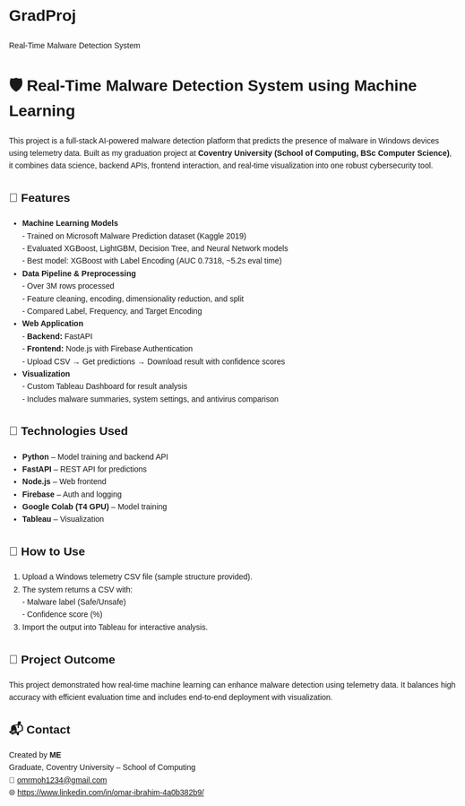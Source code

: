# GradProj
<!DOCTYPE html>
<html lang="en">
<head>
  <meta charset="UTF-8">
  Real-Time Malware Detection System
</head>
<body style="font-family: Arial, sans-serif; line-height: 1.6; max-width: 800px; margin: auto; padding: 20px;">

  <h1>🛡️ Real-Time Malware Detection System using Machine Learning</h1>

  <p>This project is a full-stack AI-powered malware detection platform that predicts the presence of malware in Windows devices using telemetry data. Built as my graduation project at <strong>Coventry University (School of Computing, BSc Computer Science)</strong>, it combines data science, backend APIs, frontend interaction, and real-time visualization into one robust cybersecurity tool.</p>

  <h2>📌 Features</h2>
  <ul>
    <li><strong>Machine Learning Models</strong><br>
      - Trained on Microsoft Malware Prediction dataset (Kaggle 2019)<br>
      - Evaluated XGBoost, LightGBM, Decision Tree, and Neural Network models<br>
      - Best model: XGBoost with Label Encoding (AUC 0.7318, ~5.2s eval time)
    </li>
    <li><strong>Data Pipeline & Preprocessing</strong><br>
      - Over 3M rows processed<br>
      - Feature cleaning, encoding, dimensionality reduction, and split<br>
      - Compared Label, Frequency, and Target Encoding
    </li>
    <li><strong>Web Application</strong><br>
      - <strong>Backend:</strong> FastAPI<br>
      - <strong>Frontend:</strong> Node.js with Firebase Authentication<br>
      - Upload CSV → Get predictions → Download result with confidence scores
    </li>
    <li><strong>Visualization</strong><br>
      - Custom Tableau Dashboard for result analysis<br>
      - Includes malware summaries, system settings, and antivirus comparison
    </li>
  </ul>

  <h2>🔧 Technologies Used</h2>
  <ul>
    <li><strong>Python</strong> – Model training and backend API</li>
    <li><strong>FastAPI</strong> – REST API for predictions</li>
    <li><strong>Node.js</strong> – Web frontend</li>
    <li><strong>Firebase</strong> – Auth and logging</li>
    <li><strong>Google Colab (T4 GPU)</strong> – Model training</li>
    <li><strong>Tableau</strong> – Visualization</li>
  </ul>

  <h2>🚀 How to Use</h2>
  <ol>
    <li>Upload a Windows telemetry CSV file (sample structure provided).</li>
    <li>The system returns a CSV with:<br>
      - Malware label (Safe/Unsafe)<br>
      - Confidence score (%)
    </li>
    <li>Import the output into Tableau for interactive analysis.</li>
  </ol>

  <h2>🏁 Project Outcome</h2>
  <p>
    This project demonstrated how real-time machine learning can enhance malware detection using telemetry data.
    It balances high accuracy with efficient evaluation time and includes end-to-end deployment with visualization.
  </p>


  <h2>📬 Contact</h2>
  <p>
    Created by <strong>ME</strong><br>
    Graduate, Coventry University – School of Computing<br>
    📧 <a href="mailto:your.email@example.com">omrmoh1234@gmail.com</a><br>
    🌐 <a href="https://www.linkedin.com/in/yourprofile">https://www.linkedin.com/in/omar-ibrahim-4a0b382b9/</a>
  </p>

</body>
</html>


